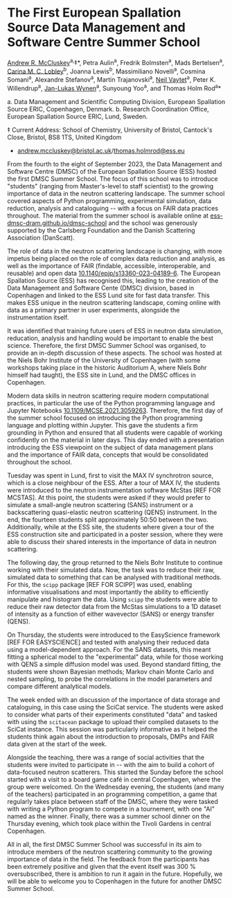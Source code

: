 # The First European Spallation Source Data Management and Software Centre Summer School

[Andrew R. McCluskey](https://orcid.org/0000-0003-3381-5911)<sup>a,</sup>&Dagger;\*, 
Petra Aulin<sup>a</sup>, 
Fredrik Bolmsten<sup>a</sup>, 
Mads Bertelsen<sup>a</sup>, 
[Carina M. C. Lobley](https://orcid.org/0000-0003-3673-2767)<sup>b</sup>, 
Joanna Lewis<sup>b</sup>, 
Massimiliano Novelli<sup>a</sup>, 
Cosmina Somani<sup>a</sup>, 
Alexandre Stefanov<sup>a</sup>, 
Martin Trajanovski<sup>a</sup>, 
[Neil Vaytet](https://ocrid.org/0000-0002-6843-0037)<sup>a</sup>, 
Peter K. Willendrup<sup>a</sup>, 
[Jan-Lukas Wynen](https://orcid.org/0000-0002-3761-3201)<sup>a</sup>, 
Sunyoung Yoo<sup>a</sup>, and
Thomas Holm Rod<sup>a</sup>\* 

a. Data Management and Scientific Computing Division, European Spallation Source ERIC, Copenhagen, Denmark.
b. Research Coordination Office, European Spallation Source ERIC, Lund, Sweden.

&Dagger; Current Address: School of Chemistry, University of Bristol, Cantock's Close, Bristol, BS8 1TS, United Kingdom 

* [andrew.mccluskey@bristol.ac.uk](mailto:andrew.mccluskey@bristol.ac.uk)/[thomas.holmrod@ess.eu](mailto:thomas.holmrod@ess.eu)

From the fourth to the eight of September 2023, the Data Management and Software Centre (DMSC) of the European Spallation Source (ESS) hosted the first DMSC Summer School.
The focus of this school was to introduce "students" (ranging from Master's-level to staff scientist) to the growing importance of data in the neutron scattering landscape.
The summer school covered aspects of Python programming, experimental simulation, data reduction, analysis and cataloguing -- with a focus on FAIR data practices throughout.
The material from the summer school is available online at [ess-dmsc-dram.github.io/dmsc-school](https://ess-dmsc-dram.github.io/dmsc-school) and the school was generously supported by the Carlsberg Foundation and the Danish Scattering Association (DanScatt).

The role of data in the neutron scattering landscape is changing, with more impetus being placed on the role of complex data reduction and analysis, as well as the importance of FAIR (findable, accessible, interoperable, and reusable) and open data [10.1140/epjp/s13360-023-04189-6](https://doi.org/10.1140/epjp/s13360-023-04189-6).
The European Spallation Source (ESS) has recognised this, leading to the creation of the Data Management and Software Cente (DMSC) division, based in Copenhagen and linked to the ESS Lund site for fast data transfer.
This makes ESS unique in the neutron scattering landscape, coming online with data as a primary partner in user experiments, alongside the instrumentation itself.

It was identified that training future users of ESS in neutron data simulation, reducation, analysis and handling would be important to enable the best science.
Therefore, the first DMSC Summer School was organised, to provide an in-depth discussion of these aspects.
The school was hosted at the Niels Bohr Institute of the University of Copenhagen (with some workshops taking place in the historic Auditorium A, where Niels Bohr himself had taught), the ESS site in Lund, and the DMSC offices in Copenhagen.

Modern data skills in neutron scattering require modern computational practices, in particular the use of the Python programming language and Jupyter Notebooks [10.1109/MCSE.2021.3059263](https://doi.org/10.1109/MCSE.2021.3059263).
Therefore, the first day of the summer school focused on introducing the Python programming language and plotting within Jupyter.
This gave the students a firm grounding in Python and ensured that all students were capable of working confidently on the material in later days.
This day ended with a presentation introducing the ESS viewpoint on the subject of data management plans and the importance of FAIR data, concepts that would be consolidated throughout the school.

Tuesday was spent in Lund, first to visit the MAX IV synchrotron source, which is a close neighbour of the ESS. 
After a tour of MAX IV, the students were introduced to the neutron instrumentation software McStas [REF FOR MCSTAS]. 
At this point, the students were asked if they would prefer to simulate a small-angle neutron scattering (SANS) instrument or a backscattering quasi-elastic neutron scattering (QENS) instrument. 
In the end, the fourteen students split approximately 50:50 between the two. 
Additionally, while at the ESS site, the students where given a tour of the ESS construction site and participated in a poster session, where they were able to discuss their shared interests in the importance of data in neutron scattering. 

The following day, the group returned to the Niels Bohr Institute to continue working with their simulated data. 
Now, the task was to reduce their raw, simulated data to something that can be analysed with traditional methods. 
For this, the `scipp` package [REF FOR SCIPP] was used, enabling informative visualisations and most importantly the ability to efficiently manipulate and histogram the data. 
Using `scipp` the students were able to reduce their raw detector data from the McStas simulations to a 1D dataset of intensity as a function of either wavevector (SANS) or energy transfer (QENS). 

On Thursday, the students were introduced to the EasyScience framework [REF FOR EASYSCIENCE] and tested with analysing their reduced data using a model-dependent approach. 
For the SANS datasets, this meant fitting a spherical model to the "experimental" data, while for those working with QENS a simple diffusion model was used. 
Beyond standard fitting, the students were shown Bayesian methods; Markov chain Monte Carlo and nested sampling, to probe the correlations in the model parameters and compare different analytical models. 

The week ended with an discussion of the importance of data storage and cataloguing, in this case using the SciCat service. 
The students were asked to consider what parts of their experiments constituted "data" and tasked with using the `scitacean` package to upload their complied datasets to the SciCat instance. 
This session was particularly informative as it helped the students think again about the introduction to proposals, DMPs and FAIR data given at the start of the week. 

Alongside the teaching, there was a range of social activities that the students were invited to participate in -- with the aim to build a cohort of data-focused neutron scatterers. 
This started the Sunday before the school started with a visit to a board game café in central Copenhagen, where the group were welcomed. 
On the Wednesday evening, the students (and many of the teachers) participated in an programming competition, a game that regularly takes place between staff of the DMSC, where they were tasked with writing a Python program to compete in a tournement, with one "AI" named as the winner. 
Finally, there was a summer school dinner on the Thursday evening, which took place within the Tivoli Gardens in central Copenhagen. 

All in all, the first DMSC Summer School was successful in its aim to introduce members of the neutron scattering community to the growing importance of data in the field. 
The feedback from the participants has been extremely positive and given that the event itself was 300 % oversubscribed, there is ambition to run it again in the future. 
Hopefully, we will be able to welcome you to Copenhagen in the future for another DMSC Summer School. 
